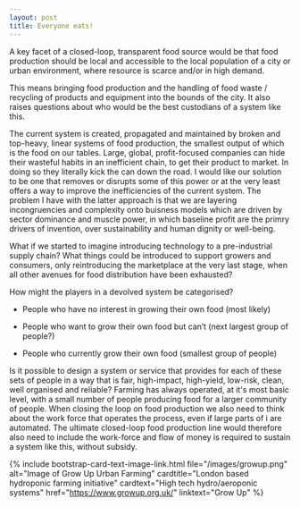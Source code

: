```yaml
---
layout: post
title: Everyone eats!
---
```


A key facet of a closed-loop, transparent food source would be that food production should be local 
and accessible to the local population of a city or urban environment, where resource is scarce and/or in high demand. 

This means bringing food production and the handling of food waste / recycling of products and equipment into the bounds of the city. It also raises questions about who would be the best custodians of a system like this.

The current system is created, propagated and maintained by broken and top-heavy, linear systems of food production, the smallest output of which is the food on our tables. Large, global, profit-focused companies can hide their wasteful habits in an inefficient chain, to get their product to market. In doing so they literally kick the can down the road. I would like our solution to be one that removes or disrupts some of this power or at the very least offers a way to improve the inefficiencies of the current system. The problem I have with the latter approach is that we are layering incongruencies and complexity onto buisness models which are driven by sector dominance and muscle power, in which baseline profit are the primry drivers of invention, over sustainability and human dignity or well-being.

What if we started to imagine introducing technology to a pre-industrial supply chain? What things could be introduced to support growers and consumers, only reintroducing the marketplace at the very last stage, when all other avenues for food distribution have been exhausted? 

How might the players in a devolved system be categorised?

- People who have no interest in growing their own food (most likely)

- People who want to grow their own food but can’t (next largest group of people?)

- People who currently grow their own food (smallest group of people)


Is it possible to design a system or service that provides for each of these sets of people in a way that is fair, high-impact, high-yield, low-risk, clean, well organised and reliable? Farming has always operated, at it's most basic level, with a small number of people producing food for a larger community of people. When closing the loop on food production we also need to think about the work force that operates the process, even if large parts of i are automated. The ultimate closed-loop food production line would therefore also need to include the work-force and flow of money is required to sustain a system like this, without subsidy.   

{% include bootstrap-card-text-image-link.html file="/images/growup.png" alt="Image of Grow Up Urban Farming" cardtitle="London based hydroponic farming initiative" cardtext="High tech hydro/aeroponic systems" href="https://www.growup.org.uk/" linktext="Grow Up" %}

